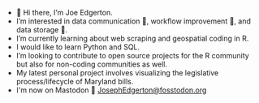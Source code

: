 - :ghost: Hi there, I’m Joe Edgerton.
- I’m interested in data communication :page_with_curl:, workflow improvement :paperclip:, and data storage  :minidisc:.
- I’m currently learning about web scraping and geospatial coding in R.
- I would like to learn Python and SQL.
- I’m looking to contribute to open source projects for the R community but also for non-coding communities as well.
- My latest personal project involves visualizing the legislative process/lifecycle of Maryland bills.
- I'm now on Mastodon :elephant: [JosephEdgerton@fosstodon.org](https://fosstodon.org/@JosephEdgerton)

<img align="left" alt="" src="https://github-readme-stats-joe-edgertons-projects.vercel.app/api?username=joseph-edgerton&show_icons=true&hide_borders=true" />

<!---
Joseph-Edgerton/Joseph-Edgerton is a ✨ special ✨ repository because its `README.md` (this file) appears on your GitHub profile.
You can click the Preview link to take a look at your changes.


--->
